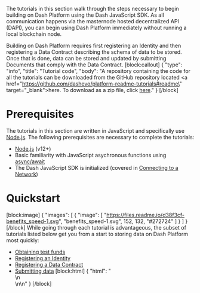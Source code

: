 The tutorials in this section walk through the steps necessary to begin building on Dash Platform using the Dash JavaScript SDK. As all communication happens via the masternode hosted decentralized API (DAPI), you can begin using Dash Platform immediately without running a local blockchain node.

Building on Dash Platform requires first registering an Identity and then registering a Data Contract describing the schema of data to be stored. Once that is done, data can be stored and updated by submitting Documents that comply with the Data Contract.
[block:callout]
{
  "type": "info",
  "title": "Tutorial code",
  "body": "A repository containing the code for all the tutorials can be downloaded from the GitHub repository located <a href=\"https://github.com/dashevo/platform-readme-tutorials#readme\" target=\"_blank\">here</a>. To download as a zip file, click [here](https://github.com/dashevo/platform-readme-tutorials/archive/refs/heads/main.zip)."
}
[/block]
# Prerequisites

The tutorials in this section are written in JavaScript and specifically use [Node.js](https://nodejs.org/en/about/). The following prerequisites are necessary to complete the tutorials:

- [Node.js](https://nodejs.org/en/) (v12+)
- Basic familiarity with JavaScript asychronous functions using [async/await](https://developer.mozilla.org/en-US/docs/Learn/JavaScript/Asynchronous/Async_await)
- The Dash JavaScript SDK is initialized (covered in [Connecting to a Network](tutorial-connecting-to-testnet))

# Quickstart
[block:image]
{
  "images": [
    {
      "image": [
        "https://files.readme.io/d38f3cf-benefits_speed-1.svg",
        "benefits_speed-1.svg",
        152,
        132,
        "#272724"
      ]
    }
  ]
}
[/block]
While going through each tutorial is advantageous, the subset of tutorials listed below get you from a start to storing data on Dash Platform most quickly:
- [Obtaining test funds](tutorial-create-and-fund-a-wallet)
- [Registering an Identity](tutorial-register-an-identity)
- [Registering a Data Contract](tutorial-register-a-data-contract)
- [Submitting data](tutorial-submit-documents)
[block:html]
{
  "html": "<div>\n</div>\n\n<style>\n .markdown-body img {\n float: right;\n margin-left: 30px;\n /*width: 25%;*/\n max-width: 25%; /*400px;*/\n height: auto;  \n}\n</style>"
}
[/block]